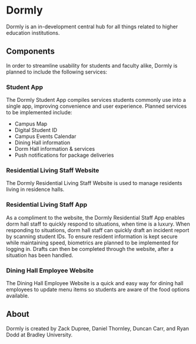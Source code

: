 # Dormly

Dormly is an in-development central hub for all things related to higher education institutions.

## Components
In order to streamline usability for students and faculty alike, Dormly is planned to include the following services:

### Student App
The Dormly Student App compiles services students commonly use into a single app, improving convenience and user experience. Planned services to be implemented include:
* Campus Map
* Digital Student ID
* Campus Events Calendar
* Dining Hall information
* Dorm Hall information & services
* Push notifications for package deliveries

### Residential Living Staff Website
The Dormly Residential Living Staff Website is used to manage residents living in residence halls.

### Residential Living Staff App
As a compliment to the website, the Dormly Residential Staff App enables 
dorm hall staff to quickly respond to situations, when time is a luxury. 
When responding to situations, dorm hall staff can quickly draft an incident report by scanning student IDs. 
To ensure resident information is kept secure while maintaining speed, biometrics are planned to be implemented for logging in. Drafts can then be completed through the 
website, after a situation has been handled.

### Dining Hall Employee Website
The Dining Hall Employee Website is a quick and easy way for dining hall employees to update menu items so students are aware of the food options available.

## About
Dormly is created by Zack Dupree, Daniel Thornley, Duncan Carr, and Ryan Dodd at Bradley University.
